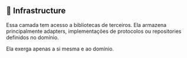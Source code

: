 ## :wrench: Infrastructure

Essa camada tem acesso a bibliotecas de terceiros. Ela armazena principalmente adapters, implementações de protocolos ou repositories definidos no domínio.

Ela exerga apenas a si mesma e ao domínio.
